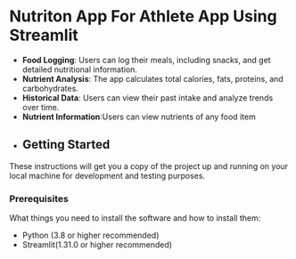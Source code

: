 # Nutriton App For Athlete App Using Streamlit
- **Food Logging**: Users can log their meals, including snacks, and get detailed nutritional information.
- **Nutrient Analysis**: The app calculates total calories, fats, proteins, and carbohydrates.
- **Historical Data**: Users can view their past intake and analyze trends over time.
- **Nutrient Information**:Users can view nutrients of any food item
- ## Getting Started

These instructions will get you a copy of the project up and running on your local machine for development and testing purposes.

### Prerequisites

What things you need to install the software and how to install them:

- Python (3.8 or higher recommended)
- Streamlit(1.31.0 or higher recommended)
  
